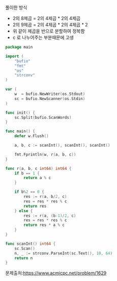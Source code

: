풀이한 방식 
- 2의 8제곱 = 2의 4제곱 * 2의 4제곱
- 2의 9제곱 = 2의 4제곱 * 2의 4제곱 * 2
- 위 같이 제곱을 반으로 분할하여 정복함
- c 로 나누어주는 부분때문에 고생
```go
package main

import (
	"bufio"
	"fmt"
	"os"
	"strconv"
)

var (
	w  = bufio.NewWriter(os.Stdout)
	sc = bufio.NewScanner(os.Stdin)
)

func init() {
	sc.Split(bufio.ScanWords)
}

func main() {
	defer w.Flush()

	a, b, c := scanInt(), scanInt(), scanInt()

	fmt.Fprintln(w, r(a, b, c))
}

func r(a, b, c int64) int64 {
	if b == 1 {
		return a % c
	}

	if b%2 == 0 {
		res := r(a, b/2, c)
		res = res * res % c
		return res
	} else {
		res := r(a, (b-1)/2, c)
		res = res * res % c
		return res * a % c
	}
}

func scanInt() int64 {
	sc.Scan()
	n, _ := strconv.ParseInt(sc.Text(), 10, 64)
	return n
}

```
문제출처:https://www.acmicpc.net/problem/1629

